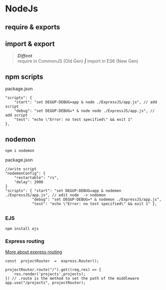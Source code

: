 # **NodeJs**

## require & exports

## import & export

> **_Diffent_**  
> require in CommonJS (Old Gen) **_|_** import in ES6 (New Gen)

## npm scripts

package.json

    "scripts": {
        "start": "set DEGUP-DEBUG=app & node ./ExpressJS/app.js", // add script
    	"debug": "set DEGUP-DEBUG=* & node node ./ExpressJS/app.js", // add script
        "test": "echo \"Error: no test specified\" && exit 1"
    },

## nodemon

    npm i nodemon

package.json

    //write script
    "nodemonConfig": {
        "restartable": "rs",
    	"delay": 2000
    }
    "scripts": { "start": "set DEGUP-DEBUG=app & nodemon ./ExpressJS/app.js", // edit node	-> nodemon
    			"debug": "set DEGUP-DEBUG=* & nodemon ./ExpressJS/app.js",
    			"test": "echo \"Error: no test specified\" && exit 1" },

##

### EJS

    npm install ejs

### Express routing

[More about express routing](https://expressjs.com/en/guide/routing.html)

    const  projectRouter  =  express.Router();

    projectRouter.route("/").get((req,res) => {
    	res.render('projects',projects);
    }) // .route is the method to set the path of the middleware
    app.use("/projects", projectRouter);
